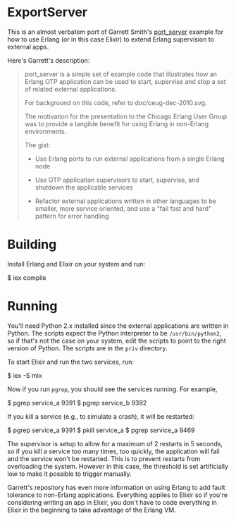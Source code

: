 # ExportServer

This is an almost verbatem port of Garrett Smith's
[port_server](https://github.com/gar1t/port_server) example for how to use
Erlang (or in this case Elixir) to extend Erlang supervision to external apps.

Here's Garrett's description:

> port_server is a simple set of example code that illustrates how an Erlang OTP
> application can be used to start, supervise and stop a set of related
> external applications.
>
> For background on this code, refer to doc/ceug-dec-2010.svg.
>
> The motivation for the presentation to the Chicago Erlang User Group was to
> provide a tangible benefit for using Erlang in non-Erlang environments.
>
> The gist:
>
> - Use Erlang ports to run external applications from a single Erlang node
>
> - Use OTP application supervisors to start, supervise, and shutdown the
>   applicable services
>
> - Refactor external applications written in other languages to be smaller,
>   more service oriented, and use a "fail fast and hard" pattern for error
>   handling

# Building

Install Erlang and Elixir on your system and run:

   $ iex compile

# Running

You'll need Python 2.x installed since the external applications are written
in Python. The scripts expect the Python interpreter to be `/usr/bin/python2`,
so if that's not the case on your system, edit the scripts to point to the right
version of Python. The scripts are in the `priv` directory.

To start Elixir and run the two services, run:

   $ iex -S mix

Now if you run `pgrep`, you should see the services running. For example,

   $ pgrep service_a
   9391
   $ pgrep service_b
   9392

If you kill a service (e.g., to simulate a crash), it will be restarted:

   $ pgrep service_a
   9391
   $ pkill service_a
   $ pgrep service_a
   9469

The supervisor is setup to allow for a maximum of 2 restarts in 5 seconds, so
if you kill a service too many times, too quickly, the application will fail and
the service won't be restarted. This is to prevent restarts from overloading the
system. However in this case, the threshold is set artificially low to make it
possible to trigger manually.

Garrett's repository has even more information on using Erlang to add
fault tolerance to non-Erlang applications. Everything applies to Elixir so if
you're considering writing an app in Elixir, you don't have to code everything
in Elixir in the beginning to take advantage of the Erlang VM.
